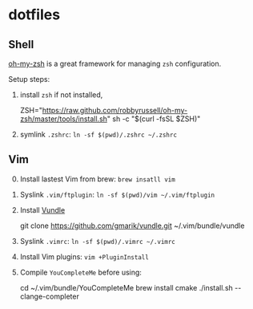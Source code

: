 dotfiles
========

Shell
-----

[oh-my-zsh](https://github.com/robbyrussell/oh-my-zsh) is a great framework for
managing `zsh` configuration.

Setup steps:

1. install `zsh` if not installed, 

    ZSH="https://raw.github.com/robbyrussell/oh-my-zsh/master/tools/install.sh"
    sh -c "$(curl -fsSL $ZSH)"

2. symlink `.zshrc`: `ln -sf $(pwd)/.zshrc ~/.zshrc`


Vim
---

0. Install lastest Vim from brew: `brew insatll vim`

1. Syslink `.vim/ftplugin`: `ln -sf $(pwd)/vim ~/.vim/ftplugin` 

2. Install [Vundle](https://github.com/gmarik/Vundle.vim)

    git clone https://github.com/gmarik/vundle.git ~/.vim/bundle/vundle

3. Syslink `.vimrc`: `ln -sf $(pwd)/.vimrc ~/.vimrc`

4. Install Vim plugins: `vim +PluginInstall`

5. Compile `YouCompleteMe` before using: 

    cd ~/.vim/bundle/YouCompleteMe
    brew install cmake
    ./install.sh --clange-completer
